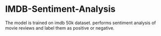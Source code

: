 # IMDB-Sentiment-Analysis
The model is trained on imdb 50k dataset. performs sentiment analysis of movie reviews and label them as positive or negative.

